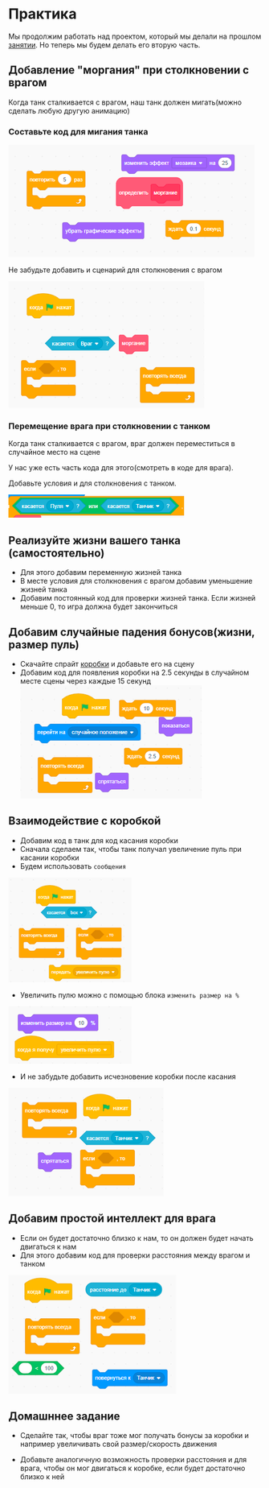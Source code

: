 # Практика

Мы продолжим работать над проектом, который мы делали на прошлом [занятии](../7_Scratch_tank/README.md). Но теперь мы будем делать его вторую часть.

## Добавление "моргания" при столкновении с врагом

Когда танк сталкивается с врагом, наш танк должен мигать(можно сделать любую другую анимацию)


### Составьте код для мигания танка
![](hide.png)  

Не забудьте добавить и сценарий для столкновения с врагом

![](broke.png)  

### Перемещение врага при столкновении с танком

Когда танк сталкивается с врагом, враг должен переместиться в случайное место на сцене

У нас уже есть часть кода для этого(смотреть в коде для врага). 

Добавьте условия и для столкновения с танком. 

![](broke2.png)  


## Реализуйте жизни вашего танка (самостоятельно)

- Для этого добавим переменную жизней танка
- В месте условия для столкновения с врагом добавим уменьшение жизней танка
- Добавим постоянный код для проверки жизней танка. Если жизней меньше 0, то игра должна будет закончиться

 
 ## Добавим случайные падения бонусов(жизни, размер пуль)

- Скачайте спрайт [коробки](box.png) и добавьте его на сцену
- Добавим код для появления коробки на 2.5 секунды в случайном месте сцены через каждые 15 секунд
![](moving-box.png)  

## Взаимодействие с коробкой

- Добавим код в танк для код касания коробки
- Сначала сделаем так, чтобы танк получал увеличение пуль при касании коробки
- Будем использовать `сообщения`

![](message-box.png)  

- Увеличить пулю можно с помощью блока `изменить размер на %`

![](change-size.png)  

- И не забудьте добавить исчезновение коробки после касания

![](hide-box.png)  

## Добавим простой интеллект для врага

- Если он будет достаточно близко к нам, то он должен будет начать двигаться к нам
- Для этого добавим код для проверки расстояния между врагом и танком

![](disctance.png)  



## Домашннее задание
- Сделайте так, чтобы враг тоже мог получать бонусы за коробки и например увеличивать свой размер/скорость движения

- Добавьте аналогичную возможность проверки расстояния и для врага, чтобы он мог двигаться к коробке, если будет достаточно близко к ней